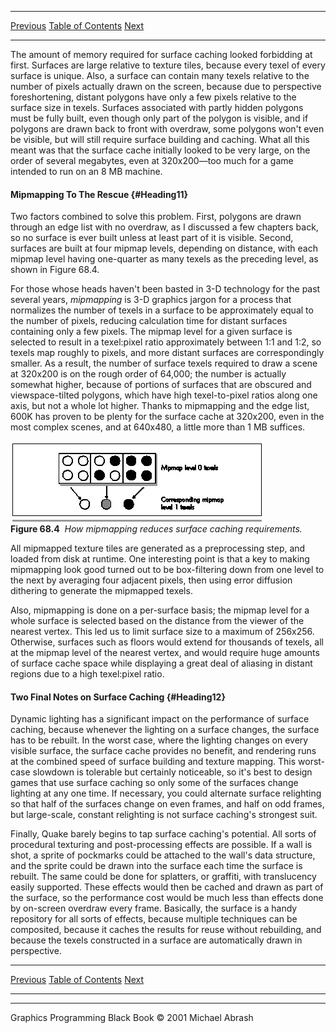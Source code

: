   ------------------------ --------------------------------- --------------------
  [Previous](68-03.html)   [Table of Contents](index.html)   [Next](69-01.html)
  ------------------------ --------------------------------- --------------------

The amount of memory required for surface caching looked forbidding at
first. Surfaces are large relative to texture tiles, because every texel
of every surface is unique. Also, a surface can contain many texels
relative to the number of pixels actually drawn on the screen, because
due to perspective foreshortening, distant polygons have only a few
pixels relative to the surface size in texels. Surfaces associated with
partly hidden polygons must be fully built, even though only part of the
polygon is visible, and if polygons are drawn back to front with
overdraw, some polygons won't even be visible, but will still require
surface building and caching. What all this meant was that the surface
cache initially looked to be very large, on the order of several
megabytes, even at 320x200—too much for a game intended to run on an 8
MB machine.

#### Mipmapping To The Rescue {#Heading11}

Two factors combined to solve this problem. First, polygons are drawn
through an edge list with no overdraw, as I discussed a few chapters
back, so no surface is ever built unless at least part of it is visible.
Second, surfaces are built at four mipmap levels, depending on distance,
with each mipmap level having one-quarter as many texels as the
preceding level, as shown in Figure 68.4.

For those whose heads haven't been basted in 3-D technology for the past
several years, *mipmapping* is 3-D graphics jargon for a process that
normalizes the number of texels in a surface to be approximately equal
to the number of pixels, reducing calculation time for distant surfaces
containing only a few pixels. The mipmap level for a given surface is
selected to result in a texel:pixel ratio approximately between 1:1 and
1:2, so texels map roughly to pixels, and more distant surfaces are
correspondingly smaller. As a result, the number of surface texels
required to draw a scene at 320x200 is on the rough order of 64,000; the
number is actually somewhat higher, because of portions of surfaces that
are obscured and viewspace-tilted polygons, which have high
texel-to-pixel ratios along one axis, but not a whole lot higher. Thanks
to mipmapping and the edge list, 600K has proven to be plenty for the
surface cache at 320x200, even in the most complex scenes, and at
640x480, a little more than 1 MB suffices.

![](images/68-04.jpg)\
 **Figure 68.4**  *How mipmapping reduces surface caching requirements.*

All mipmapped texture tiles are generated as a preprocessing step, and
loaded from disk at runtime. One interesting point is that a key to
making mipmapping look good turned out to be box-filtering down from one
level to the next by averaging four adjacent pixels, then using error
diffusion dithering to generate the mipmapped texels.

Also, mipmapping is done on a per-surface basis; the mipmap level for a
whole surface is selected based on the distance from the viewer of the
nearest vertex. This led us to limit surface size to a maximum of
256x256. Otherwise, surfaces such as floors would extend for thousands
of texels, all at the mipmap level of the nearest vertex, and would
require huge amounts of surface cache space while displaying a great
deal of aliasing in distant regions due to a high texel:pixel ratio.

#### Two Final Notes on Surface Caching {#Heading12}

Dynamic lighting has a significant impact on the performance of surface
caching, because whenever the lighting on a surface changes, the surface
has to be rebuilt. In the worst case, where the lighting changes on
every visible surface, the surface cache provides no benefit, and
rendering runs at the combined speed of surface building and texture
mapping. This worst-case slowdown is tolerable but certainly noticeable,
so it's best to design games that use surface caching so only some of
the surfaces change lighting at any one time. If necessary, you could
alternate surface relighting so that half of the surfaces change on even
frames, and half on odd frames, but large-scale, constant relighting is
not surface caching's strongest suit.

Finally, Quake barely begins to tap surface caching's potential. All
sorts of procedural texturing and post-processing effects are possible.
If a wall is shot, a sprite of pockmarks could be attached to the wall's
data structure, and the sprite could be drawn into the surface each time
the surface is rebuilt. The same could be done for splatters, or
graffiti, with translucency easily supported. These effects would then
be cached and drawn as part of the surface, so the performance cost
would be much less than effects done by on-screen overdraw every frame.
Basically, the surface is a handy repository for all sorts of effects,
because multiple techniques can be composited, because it caches the
results for reuse without rebuilding, and because the texels constructed
in a surface are automatically drawn in perspective.

  ------------------------ --------------------------------- --------------------
  [Previous](68-03.html)   [Table of Contents](index.html)   [Next](69-01.html)
  ------------------------ --------------------------------- --------------------

* * * * *

Graphics Programming Black Book © 2001 Michael Abrash

